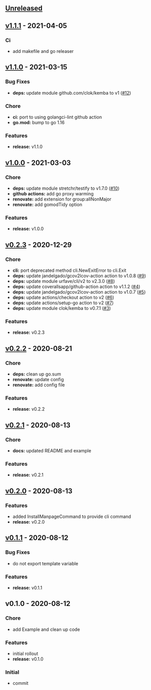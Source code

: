 <a name="unreleased"></a>
## [Unreleased]


<a name="v1.1.1"></a>
## [v1.1.1] - 2021-04-05
### Ci
- add makefile and go releaser


<a name="v1.1.0"></a>
## [v1.1.0] - 2021-03-15
### Bug Fixes
- **deps:** update module github.com/clok/kemba to v1 ([#12](https://github.com/clok/cdocs/issues/12))

### Chore
- **ci:** port to using golangci-lint github action
- **go.mod:** bump to go 1.16

### Features
- **release:** v1.1.0


<a name="v1.0.0"></a>
## [v1.0.0] - 2021-03-03
### Chore
- **deps:** update module stretchr/testify to v1.7.0 ([#10](https://github.com/clok/cdocs/issues/10))
- **github actions:** add go proxy warming
- **renovate:** add extension for group:allNonMajor
- **renovate:** add gomodTidy option

### Features
- **release:** v1.0.0


<a name="v0.2.3"></a>
## [v0.2.3] - 2020-12-29
### Chore
- **cli:** port deprecated method cli.NewExitError to cli.Exit
- **deps:** update jandelgado/gcov2lcov-action action to v1.0.8 ([#9](https://github.com/clok/cdocs/issues/9))
- **deps:** update module urfave/cli/v2 to v2.3.0 ([#8](https://github.com/clok/cdocs/issues/8))
- **deps:** update coverallsapp/github-action action to v1.1.2 ([#4](https://github.com/clok/cdocs/issues/4))
- **deps:** update jandelgado/gcov2lcov-action action to v1.0.7 ([#5](https://github.com/clok/cdocs/issues/5))
- **deps:** update actions/checkout action to v2 ([#6](https://github.com/clok/cdocs/issues/6))
- **deps:** update actions/setup-go action to v2 ([#7](https://github.com/clok/cdocs/issues/7))
- **deps:** update module clok/kemba to v0.7.1 ([#3](https://github.com/clok/cdocs/issues/3))

### Features
- **release:** v0.2.3


<a name="v0.2.2"></a>
## [v0.2.2] - 2020-08-21
### Chore
- **deps:** clean up go.sum
- **renovate:** update config
- **renovate:** add config file

### Features
- **release:** v0.2.2


<a name="v0.2.1"></a>
## [v0.2.1] - 2020-08-13
### Chore
- **docs:** updated README and example

### Features
- **release:** v0.2.1


<a name="v0.2.0"></a>
## [v0.2.0] - 2020-08-13
### Features
- added InstallManpageCommand to provide cli command
- **release:** v0.2.0


<a name="v0.1.1"></a>
## [v0.1.1] - 2020-08-12
### Bug Fixes
- do not export template variable

### Features
- **release:** v0.1.1


<a name="v0.1.0"></a>
## v0.1.0 - 2020-08-12
### Chore
- add Example and clean up code

### Features
- initial rollout
- **release:** v0.1.0

### Initial
- commit


[Unreleased]: https://github.com/clok/cdocs/compare/v1.1.1...HEAD
[v1.1.1]: https://github.com/clok/cdocs/compare/v1.1.0...v1.1.1
[v1.1.0]: https://github.com/clok/cdocs/compare/v1.0.0...v1.1.0
[v1.0.0]: https://github.com/clok/cdocs/compare/v0.2.3...v1.0.0
[v0.2.3]: https://github.com/clok/cdocs/compare/v0.2.2...v0.2.3
[v0.2.2]: https://github.com/clok/cdocs/compare/v0.2.1...v0.2.2
[v0.2.1]: https://github.com/clok/cdocs/compare/v0.2.0...v0.2.1
[v0.2.0]: https://github.com/clok/cdocs/compare/v0.1.1...v0.2.0
[v0.1.1]: https://github.com/clok/cdocs/compare/v0.1.0...v0.1.1
